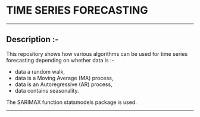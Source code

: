 # TIME SERIES FORECASTING

***

## Description :-

This repository shows how various algorithms can be used for time series forecasting depending on whether data is :-
* data a random walk,
* data is a Moving Average (MA) process,
* data is an Autoregressive (AR) process,
* data contains seasonality.

The SARIMAX function statsmodels package is used.

***

